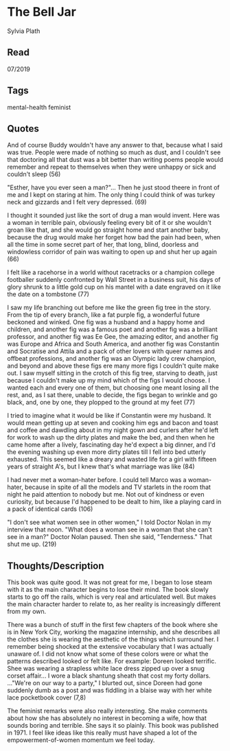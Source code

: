 # The Bell Jar
Sylvia Plath

## Read
07/2019

## Tags
mental-health feminist

## Quotes
And of course Buddy wouldn't have any answer to that, because what I said was
true. People were made of nothing so much as dust, and I couldn't see that
doctoring all that dust was a bit better than writing poems people would
remember and repeat to themselves when they were unhappy or sick and couldn't
sleep (56)

"Esther, have you ever seen a man?"... Then he just stood theere in front of me
and I kept on staring at him. The only thing I could think of was turkey neck
and gizzards and I felt very depressed. (69)

I thought it sounded just like the sort of drug a man would invent. Here was a
woman in terrible pain, obviously feeling every bit of it or she wouldn't groan
like that, and she would go straight home and start another baby, because the
drug would make her forget how bad the pain had been, when all the time in some
secret part of her, that long, blind, doorless and windowless corridor of pain
was waiting to open up and shut her up again (66)

I felt like a racehorse in a world without racetracks or a champion college
footballer suddenly confronted by Wall Street in a business suit, his days of
glory shrunk to a little gold cup on his mantel with a date engraved on it like
the date on a tombstone (77)

I saw my life branching out before me like the green fig tree in the story.
From the tip of every branch, like a fat purple fig, a wonderful future beckoned
and winked. One fig was a husband and a happy home and children, and another fig
was a famous poet and another fig was a brilliant professor, and another fig was
Ee Gee, the amazing editor, and another fig was Europe and Africa and South
America, and another fig was Constantin and Socratise and Attila and a pack of
other lovers with queer names and offbeat professions, and another fig was an
Olympic lady crew champion, and beyond and above these figs ere many more figs I
couldn't quite make out. 
I saw myself sitting in the crotch of this fig tree, starving to death, just
because I couldn't make up my mind which of the figs I would choose. I wanted
each and every one of them, but choosing one meant losing all the rest, and, as
I sat there, unable to decide, the figs began to wrinkle and go black, and, one
by one, they plopped to the ground at my feet (77)

I tried to imagine what it would be like if Constantin were my husband. 
It would mean getting up at seven and cooking him egs and bacon and toast and
coffee and dawdling about in my night gown and curlers after he'd left for work
to wash up the dirty plates and make the bed, and then when he came home after a
lively, fascinating day he'd expect a big dinner, and I'd the evening washing up
even more dirty plates till I fell into bed utterly exhausted.
This seemed like a dreary and wasted life for a girl with fifteen years of
straight A's, but I knew that's what marriage was like (84)

I had never met a woman-hater before.
I could tell Marco was a woman-hater, because in spite of all the models and TV
starlets in the room that night he paid attention to nobody but me. Not out of
kindness or even curiosity, but because I'd happened to be dealt to him, like a
playing card in a pack of identical cards (106)

"I don't see what women see in other women," I told Doctor Nolan in my interview
that noon. "What does a woman see in a woman that she can't see in a man?"
Doctor Nolan paused. Then she said, "Tenderness." That shut me up. (219)

## Thoughts/Description

This book was quite good. It was not great for me, I began to lose steam with it
as the main character begins to lose their mind. The book slowly starts to go
off the rails, which is very real and articulated well. But makes the main
character harder to relate to, as her reality is increasingly different from my
own.

There was a bunch of stuff in the first few chapters of the book where she is in
New York City, working the magazine internship, and she describes all the
clothes she is wearing the aesthetic of the things which surround her. I
remember being shocked at the extensive vocabulary that I was actually unaware
of. I did not know what some of these colors were or what the patterns described
looked or felt like. 
For example:
Doreen looked terrific. Shee was wearing a strapless white lace dress zipped up
over a snug corset affair... I wore a black shantung sheath that cost my forty
dollars.
..."We're on our way to a party," I blurted out, since Doreen had gone suddenly
dumb as a post and was fiddling in a blaise way with her white lace pocketbook
cover (7,8)

The feminist remarks were also really interesting. She make comments about how
she has absolutely no interest in becoming a wife, how that sounds boring and
terrible. She says it so plainly. This book was published in 1971. I feel like
ideas like this really must have shaped a lot of the empowerment-of-women
momentum we feel today. 
